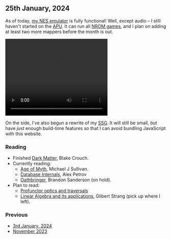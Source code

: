 ## 25th January, 2024

As of today, [my NES emulator](https://github.com/srijan-paul/nez/) is fully functional!
Well, except audio – I still haven't started on the [APU](https://www.nesdev.org/wiki/APU).
It can run all [NROM games](https://nesdir.github.io/mapper0.html), and I plan on adding at least two more mappers before the month is out.

<video width="320" height="240" autoplay controls>
  <source src="/assets/video/mario-nez.mp4" type="video/mp4">
</video> 

On the side, I've also begun a rewrite of my [SSG](https://github.com/srijan-paul/bark).
It will still be small, but have *just* enough build-time features so that I can avoid bundling JavaScript with this website.

### Reading

- Finished [Dark Matter](https://www.goodreads.com/en/book/show/27833670), Blake Crouch.
- Currently reading: 
	- [Age of Myth](https://www.goodreads.com/book/show/26863057-age-of-myth), Michael J Sullivan.
	- [Database Internals](https://www.databass.dev/), Alex Petrov
	- [Oathbringer](https://en.wikipedia.org/wiki/Oathbringer), Brandon Sanderson (on hold).
- Plan to read:
	- [Profunctor optics and traversals](https://arxiv.org/pdf/2001.08045.pdf)
	- [Linear Algebra and its applications](https://www.amazon.in/Linear-Algebra-Applications-Gilbert-Strang), Glibert Strang (pick up where I left).

### Previous

- [3rd January, 2024](/now/jan-3-2024)
- [November 2023](/now/nov-2023)

